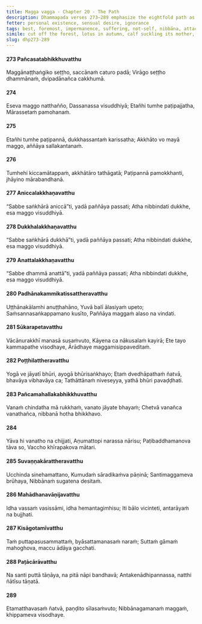 ```yaml
---
title: Magga vagga - Chapter 20 - The Path
description: Dhammapada verses 273–289 emphasize the eightfold path as the foremost way to liberation, the impermanence of all things, and the truths of suffering and non-self. They mention restraint, how wisdom through meditation, on cutting off attachments, and making swift effort to purify by the way of practice leading to Nibbāna.
fetter: personal existence, sensual desire, ignorance
tags: best, foremost, impermanence, suffering, not-self, nibbāna, attachment, ethical conduct, children, son, refuge, immature person, foolish, peace, tranquility, obsession, craving, meditation, development, decline, unwholesome, laziness, unsatisfactoriness, disenchantment, wisdom, Māra, effort, dhp
simile: cut off the forest, lotus in autumn, calf suckling its mother, great flood that sweeps away a sleeping village
slug: dhp273-289
---
```


#### 273 Pañcasatabhikkhuvatthu

Maggānaṭṭhaṅgiko seṭṭho,
saccānaṁ caturo padā;
Virāgo seṭṭho dhammānaṁ,
dvipadānañca cakkhumā.

#### 274

Eseva maggo natthañño,
Dassanassa visuddhiyā;
Etañhi tumhe paṭipajjatha,
Mārassetaṁ pamohanaṁ.

#### 275

Etañhi tumhe paṭipannā,
dukkhassantaṁ karissatha;
Akkhāto vo mayā maggo,
aññāya sallakantanaṁ.

#### 276

Tumhehi kiccamātappaṁ,
akkhātāro tathāgatā;
Paṭipannā pamokkhanti,
jhāyino mārabandhanā.

#### 277 Aniccalakkhaṇavatthu

“Sabbe saṅkhārā aniccā”ti,
yadā paññāya passati;
Atha nibbindati dukkhe,
esa maggo visuddhiyā.

#### 278 Dukkhalakkhaṇavatthu

“Sabbe saṅkhārā dukkhā”ti,
yadā paññāya passati;
Atha nibbindati dukkhe,
esa maggo visuddhiyā.

#### 279 Anattalakkhaṇavatthu

“Sabbe dhammā anattā”ti,
yadā paññāya passati;
Atha nibbindati dukkhe,
esa maggo visuddhiyā.

#### 280 Padhānakammikatissattheravatthu

Uṭṭhānakālamhi anuṭṭhahāno,
Yuvā balī ālasiyaṁ upeto;
Saṁsannasaṅkappamano kusīto,
Paññāya maggaṁ alaso na vindati.

#### 281 Sūkarapetavatthu

Vācānurakkhī manasā susaṁvuto,
Kāyena ca nākusalaṁ kayirā;
Ete tayo kammapathe visodhaye,
Ārādhaye maggamisippaveditaṁ.

#### 282 Poṭṭhilattheravatthu

Yogā ve jāyatī bhūri,
ayogā bhūrisaṅkhayo;
Etaṁ dvedhāpathaṁ ñatvā,
bhavāya vibhavāya ca;
Tathāttānaṁ niveseyya,
yathā bhūri pavaḍḍhati.

#### 283 Pañcamahallakabhikkhuvatthu

Vanaṁ chindatha mā rukkhaṁ,
vanato jāyate bhayaṁ;
Chetvā vanañca vanathañca,
nibbanā hotha bhikkhavo.

#### 284

Yāva hi vanatho na chijjati,
Aṇumattopi narassa nārisu;
Paṭibaddhamanova tāva so,
Vaccho khīrapakova mātari.

#### 285 Suvaṇṇakārattheravatthu

Ucchinda sinehamattano,
Kumudaṁ sāradikaṁva pāṇinā;
Santimaggameva brūhaya,
Nibbānaṁ sugatena desitaṁ.

#### 286 Mahādhanavāṇijavatthu

Idha vassaṁ vasissāmi,
idha hemantagimhisu;
Iti bālo vicinteti,
antarāyaṁ na bujjhati.

#### 287 Kisāgotamīvatthu

Taṁ puttapasusammattaṁ,
byāsattamanasaṁ naraṁ;
Suttaṁ gāmaṁ mahoghova,
maccu ādāya gacchati.

#### 288 Paṭācārāvatthu

Na santi puttā tāṇāya,
na pitā nāpi bandhavā;
Antakenādhipannassa,
natthi ñātīsu tāṇatā.

#### 289

Etamatthavasaṁ ñatvā,
paṇḍito sīlasaṁvuto;
Nibbānagamanaṁ maggaṁ,
khippameva visodhaye.
